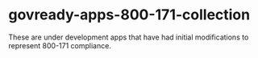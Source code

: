 # govready-apps-800-171-collection

These are under development apps that have had initial modifications to represent 800-171 compliance.

